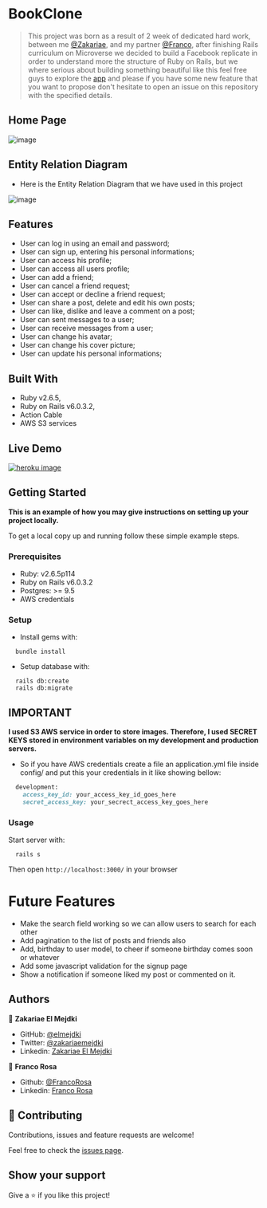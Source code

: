 # BookClone

> This project was born as a result of 2 week of dedicated hard work, between me [@Zakariae](https://www.linkedin.com/in/zakariaeelmejdki/), and my partner [@Franco](https://www.linkedin.com/in/franco-rosa-79972119b/), after finishing Rails curriculum on Microverse we decided to build a Facebook replicate in order to understand more the structure of Ruby on Rails, but we where serious about building something beautiful like this feel free guys to explore the [app](https://book-clone.herokuapp.com/) and please if you have some new feature that you want to propose don't hesitate to open an issue on this repository with the specified details.

## Home Page

![image](https://user-images.githubusercontent.com/34653764/85905868-8c36c100-b804-11ea-8e4b-32a7e307d451.png)



## Entity Relation Diagram

- Here is the Entity Relation Diagram that we have used in this project

![image](https://user-images.githubusercontent.com/34653764/85909879-f2771000-b813-11ea-909e-22b4a2dafe19.png)


## Features
- User can log in using an email and password;
- User can sign up, entering his personal informations;
- User can access his profile;
- User can access all users profile;
- User can add a friend;
- User can cancel a friend request;
- User can accept or decline a friend request;
- User can share a post, delete and edit his own posts;
- User can like, dislike and leave a comment on a post;
- User can sent messages to a user;
- User can receive messages from a user;
- User can change his avatar;
- User can change his cover picture;
- User can update his personal informations;

## Built With

- Ruby v2.6.5,
- Ruby on Rails v6.0.3.2,
- Action Cable
- AWS S3 services

## Live Demo

[![heroku image](https://user-images.githubusercontent.com/34653764/84539874-2fa7b200-acec-11ea-845d-850aeebf2b27.png)](https://book-clone.herokuapp.com/)


## Getting Started

**This is an example of how you may give instructions on setting up your project locally.**

To get a local copy up and running follow these simple example steps.

### Prerequisites

- Ruby: v2.6.5p114
- Ruby on Rails v6.0.3.2
- Postgres: >= 9.5
- AWS credentials

### Setup

- Install gems with:

```
  bundle install
```

- Setup database with:

```
  rails db:create
  rails db:migrate
```

## IMPORTANT

**I used S3 AWS service in order to store images. Therefore, I used SECRET KEYS stored in environment variables on my development and production servers.**

- So if you have AWS credentials create a file an application.yml file inside config/ and put this your credentials in it like showing bellow:

```ruby
  development:
    access_key_id: your_access_key_id_goes_here
    secret_access_key: your_secrect_access_key_goes_here
```

### Usage
Start server with:

```
  rails s
```

Then open `http://localhost:3000/` in your browser

# Future Features

- Make the search field working so we can allow users to search for each other
- Add pagination to the list of posts and friends also 
- Add, birthday to user model, to cheer if someone birthday comes soon or whatever
- Add some javascript validation for the signup page
- Show a notification if someone liked my post or commented on it.

## Authors

👤 **Zakariae El Mejdki**

- GitHub: [@elmejdki](https://github.com/elmejdki)
- Twitter: [@zakariaemejdki](https://twitter.com/zakariaemejdki)
- Linkedin: [Zakariae El Mejdki](https://www.linkedin.com/in/zakariaeelmejdki/)

👤 **Franco Rosa**

- Github: [@FrancoRosa](https://github.com/FrancoRosa)
- Linkedin: [Franco Rosa](https://www.linkedin.com/in/franco-rosa-79972119b/)

## 🤝 Contributing

Contributions, issues and feature requests are welcome!

Feel free to check the [issues page](https://github.com/elmejdki/bookclone/issues).

## Show your support

Give a ⭐️ if you like this project!
